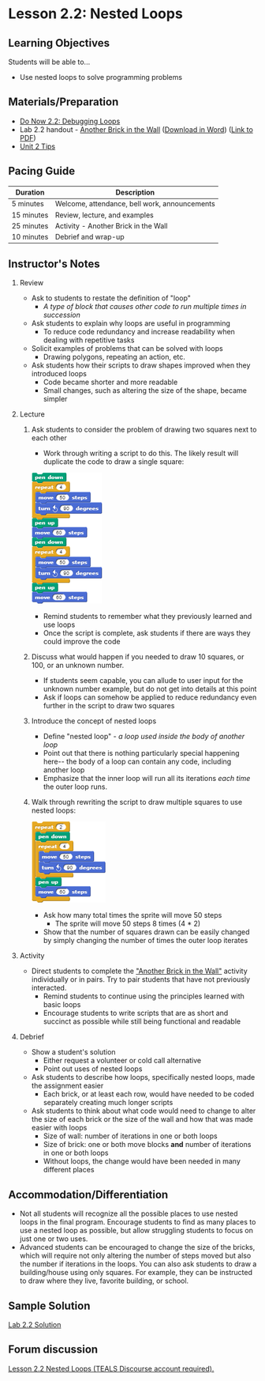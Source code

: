 # Lesson 2.2: Nested Loops

## Learning Objectives

Students will be able to...

-   Use nested loops to solve programming problems

## Materials/Preparation

-   [Do Now 2.2: Debugging Loops](do_now_22.md)
-   Lab 2.2 handout - [Another Brick in the Wall](lab_22.md) ([Download in Word](https://github.com/TEALSK12/introduction-to-computer-science/raw/master/Unit%202%20Word/Lab%202.2%20Another%20Brick%20in%20the%20Wall.docx)) ([Link to PDF](https://github.com/TEALSK12/introduction-to-computer-science/raw/master/Unit%202%20PDF/Lab%202.2%20Another%20Brick%20in%20the%20Wall.pdf))
-   [Unit 2 Tips]()

## Pacing Guide

| Duration   | Description                                   |
| ---------- | --------------------------------------------- |
| 5 minutes  | Welcome, attendance, bell work, announcements |
| 15 minutes | Review, lecture, and examples                 |
| 25 minutes | Activity - Another Brick in the Wall          |
| 10 minutes | Debrief and wrap-up                           |

## Instructor's Notes

1.  Review
    -   Ask to students to restate the definition of "loop"
        -   _A type of block that causes other code to run multiple times in succession_
    -   Ask students to explain why loops are useful in programming
        -   To reduce code redundancy and increase readability when dealing with repetitive tasks
    -   Solicit examples of problems that can be solved with loops
        -   Drawing polygons, repeating an action, etc.
    -   Ask students how their scripts to draw shapes improved when they introduced loops
        -   Code became shorter and more readable
        -   Small changes, such as altering the size of the shape, became simpler

2.  Lecture
    1.  Ask students to consider the problem of drawing two squares next to each other

        -   Work through writing a script to do this.  The likely result will duplicate the code to draw a single square:

        ![](<twosquares.png>)

        -   Remind students to remember what they previously learned and use loops
        -   Once the script is complete, ask students if there are ways they could improve the code

    2.  Discuss what would happen if you needed to draw 10 squares, or 100, or an unknown number.
        -   If students seem capable, you can allude to user input for the unknown number example, but do not get into details at this point
        -   Ask if loops can somehow be applied to reduce redundancy even further in the script to draw two squares
    3.  Introduce the concept of nested loops
        -   Define "nested loop" - _a loop used inside the body of another loop_
        -   Point out that there is nothing particularly special happening here-- the body of a loop can contain any code, including another loop
        -   Emphasize that the inner loop will run all its iterations _each time_ the outer loop runs.
    4.  Walk through rewriting the script to draw multiple squares to use nested loops:

        ![](<twosquaresnested.png>)

        * Ask how many total times the sprite will move 50 steps
            * The sprite will move 50 steps 8 times (4 * 2)
        * Show that the number of squares drawn can be easily changed by simply changing the number of times the outer loop iterates

3.  Activity

    -   Direct students to complete the ["Another Brick in the Wall"](lab_22.md) activity individually or in pairs. Try to pair students that have not previously interacted.  
        -   Remind students to continue using the principles learned with basic loops
        -   Encourage students to write scripts that are as short and succinct as possible while still being functional and readable

4.  Debrief
    -   Show a student's solution
        -   Either request a volunteer or cold call alternative
        -   Point out uses of nested loops
    -   Ask students to describe how loops, specifically nested loops, made the assignment easier
        -   Each brick, or at least each row, would have needed to be coded separately creating much longer scripts
    -   Ask students to think about what code would need to change to alter the size of each brick or the size of the wall and how that was made easier with loops
        -   Size of wall: number of iterations in one or both loops
        -   Size of brick: one or both move blocks **and** number of iterations in one or both loops
        -   Without loops, the change would have been needed in many different places

## Accommodation/Differentiation

-   Not all students will recognize all the possible places to use nested loops in the final program.  Encourage students to find as many places to use a nested loop as possible, but allow struggling students to focus on just one or two uses.
-   Advanced students can be encouraged to change the size of the bricks, which will require not only altering the number of steps moved but also the number if iterations in the loops.  You can also ask students to draw a building/house using only squares.  For example, they can be instructed to draw where they live, favorite building, or school.  

## Sample Solution

[Lab 2.2 Solution](https://github.com/TEALSK12/introduction-to-computer-science-instructor/blob/master/curriculum/Sample%20Project%20Solutions.md)

## Forum discussion

<a href="http://forums.tealsk12.org/c/intro-unit-2-loops/lesson-2-2-nested-loops" target="_blank">
Lesson 2.2 Nested Loops (TEALS Discourse account required).</a>

